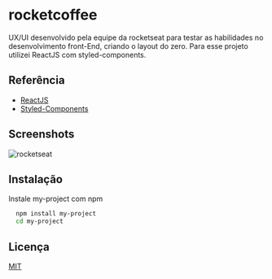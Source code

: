 
# rocketcoffee

UX/UI desenvolvido pela equipe da rocketseat para testar as habilidades no
desenvolvimento front-End, criando o layout do zero.
Para esse projeto utilizei ReactJS com styled-components.





## Referência

 - [ReactJS](https://awesomeopensource.com/project/elangosundar/awesome-README-templates)
 - [Styled-Components](https://github.com/matiassingers/awesome-readme)
 


## Screenshots

![rocketseat](https://user-images.githubusercontent.com/14211289/164129348-c8b99a07-c824-4771-b071-aa0853f35d18.jpg)


## Instalação

Instale my-project com npm

```bash
  npm install my-project
  cd my-project
```
    
## Licença

[MIT](https://choosealicense.com/licenses/mit/)

